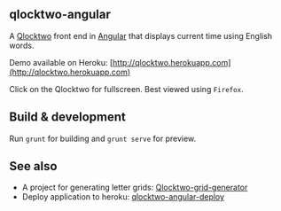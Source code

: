## qlocktwo-angular

A [Qlocktwo](http://www.qlocktwo.com) front end in [Angular](https://angularjs.org) that displays current time using English words.

Demo available on Heroku: [http://qlocktwo.herokuapp.com](http://qlocktwo.herokuapp.com)

Click on the Qlocktwo for fullscreen. Best viewed using `Firefox`.

## Build & development

Run `grunt` for building and `grunt serve` for preview. 

## See also

* A project for generating letter grids: [Qlocktwo-grid-generator](https://github.com/zouzias/qlocktwo-grid-generator.git)
* Deploy application to heroku: [qlocktwo-angular-deploy](https://github.com/zouzias/qlocktwo-angular-deploy)

